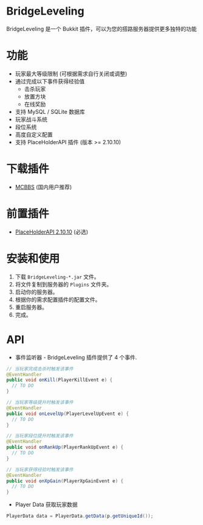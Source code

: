 # BridgeLeveling 
BridgeLeveling 是一个 Bukkit 插件，可以为您的搭路服务器提供更多独特的功能

# 功能
- 玩家最大等级限制 (可根据需求自行关闭或调整)
- 通过完成以下事件获得经验值
  - 击杀玩家
  - 放置方块
  - 在线奖励
- 支持 MySQL / SQLite 数据库
- 玩家战斗系统
- 段位系统
- 高度自定义配置
- 支持 PlaceHolderAPI 插件 (版本 >= 2.10.10)

# 下载插件
- [MCBBS](https://www.mcbbs.net/thread-965207-1-1.html) (国内用户推荐)

# 前置插件
- [PlaceHolderAPI 2.10.10](https://github.com/PlaceholderAPI/PlaceholderAPI/releases/tag/2.10.10) (必选)

# 安装和使用
1. 下载 `BridgeLeveling-*.jar` 文件。
2. 将文件复制到服务器的 `Plugins` 文件夹。
3. 启动你的服务器。
4. 根据你的需求配置插件的配置文件。
5. 重启服务器。
6. 完成。

# API
- 事件监听器 - BridgeLeveling 插件提供了 4 个事件.
```java
// 当玩家完成击杀时触发该事件
@EventHandler
public void onKill(PlayerKillEvent e) {
  // TO DO
}

// 当玩家等级提升时触发该事件
@EventHandler
public void onLevelUp(PlayerLevelUpEvent e) {
  // TO DO
}

// 当玩家段位提升时触发该事件
@EventHandler
public void onRankUp(PlayerRankUpEvent e) {
  // TO DO
}

// 当玩家获得经验时触发该事件
@EventHandler
public void onXpGain(PlayerXpGainEvent e) {
  // TO DO
}

```
- Player Data 获取玩家数据
```java
PlayerData data = PlayerData.getData(p.getUniqueId());
```
